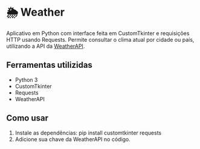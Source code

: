 # 🌦️  Weather

Aplicativo em Python com interface feita em CustomTkinter e requisições HTTP usando Requests. Permite consultar o clima atual por cidade ou país, utilizando a API da [WeatherAPI](https://www.weatherapi.com/).

## Ferramentas utilizidas
- Python 3
- CustomTkinter
- Requests
- WeatherAPI

## Como usar
1. Instale as dependências:
  pip install customtkinter requests
2. Adicione sua chave da WeatherAPI no código.
